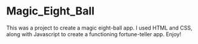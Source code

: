 # Magic_Eight_Ball
This was a project to create a magic eight-ball app.  I used HTML and CSS, along with Javascript to create a functioning fortune-teller app.  Enjoy!
